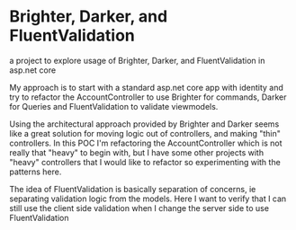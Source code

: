# Brighter, Darker, and FluentValidation

a project to explore usage of Brighter, Darker, and FluentValidation in asp.net core

My approach is to start with a standard asp.net core app with identity and try to refactor the AccountController to use Brighter for commands, Darker for Queries and FluentValidation to validate viewmodels.

Using the architectural approach provided by Brighter and Darker seems like a great solution for moving logic out of controllers, and making "thin" controllers. In this POC I'm refactoring the AccountController which is not really that "heavy" to begin with, but I have some other projects with "heavy" controllers that I would like to refactor so experimenting with the patterns here.

The idea of FluentValidation is basically separation of concerns, ie separating validation logic from the models. Here I want to verify that I can still use the client side validation when I change the server side to use FluentValidation